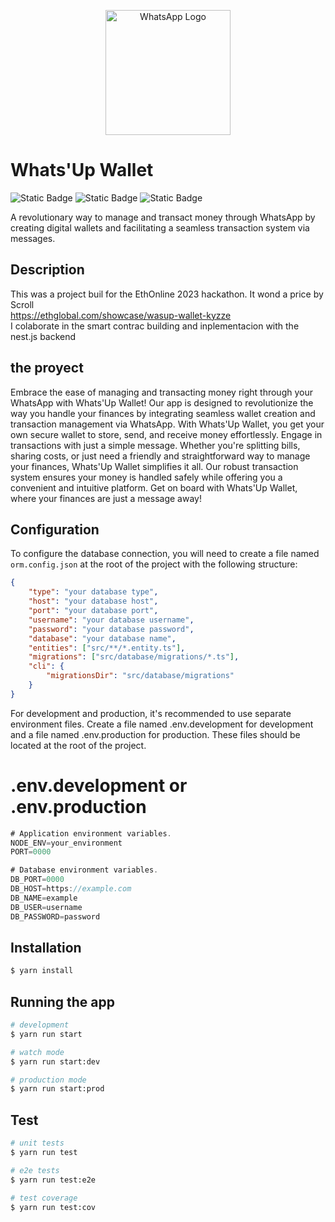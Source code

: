 <p align="center">
  <a href="#" target="blank"><img src="https://upload.wikimedia.org/wikipedia/commons/6/6b/WhatsApp.svg" width="200" alt="WhatsApp Logo" /></a>
</p>

# Whats'Up Wallet
![Static Badge](https://img.shields.io/badge/Nes.js-red?logo=Nest.js&logoColor=white)
![Static Badge](https://img.shields.io/badge/Node.js-darkgreen?logo=Node.js&logoColor=white)
![Static Badge](https://img.shields.io/badge/Javascript-yellow)

A revolutionary way to manage and transact money through WhatsApp by creating digital wallets and facilitating a seamless transaction system via messages.

## Description
This was a project buil for the EthOnline 2023 hackathon. It wond a price by Scroll <br/>
https://ethglobal.com/showcase/wasup-wallet-kyzze<br/>
I colaborate in the smart contrac building and inplementacion with the nest.js backend<br/>

## the proyect

Embrace the ease of managing and transacting money right through your WhatsApp with Whats'Up Wallet! Our app is designed to revolutionize the way you handle your finances by integrating seamless wallet creation and transaction management via WhatsApp. With Whats'Up Wallet, you get your own secure wallet to store, send, and receive money effortlessly. Engage in transactions with just a simple message. Whether you're splitting bills, sharing costs, or just need a friendly and straightforward way to manage your finances, Whats'Up Wallet simplifies it all. Our robust transaction system ensures your money is handled safely while offering you a convenient and intuitive platform. Get on board with Whats'Up Wallet, where your finances are just a message away!

## Configuration

To configure the database connection, you will need to create a file named `orm.config.json` at the root of the project with the following structure:

```json
{
    "type": "your database type",
    "host": "your database host",
    "port": "your database port",
    "username": "your database username",
    "password": "your database password",
    "database": "your database name",
    "entities": ["src/**/*.entity.ts"],
    "migrations": ["src/database/migrations/*.ts"],
    "cli": {
        "migrationsDir": "src/database/migrations"
    }
}
```

For development and production, it's recommended to use separate environment files. Create a file named .env.development for development and a file named .env.production for production. These files should be located at the root of the project.

# .env.development or .env.production
```js
# Application environment variables.
NODE_ENV=your_environment
PORT=0000

# Database environment variables.
DB_PORT=0000
DB_HOST=https://example.com
DB_NAME=example
DB_USER=username
DB_PASSWORD=password
```

## Installation

```bash
$ yarn install
```

## Running the app

```bash
# development
$ yarn run start

# watch mode
$ yarn run start:dev

# production mode
$ yarn run start:prod
```

## Test

```bash
# unit tests
$ yarn run test

# e2e tests
$ yarn run test:e2e

# test coverage
$ yarn run test:cov
```
